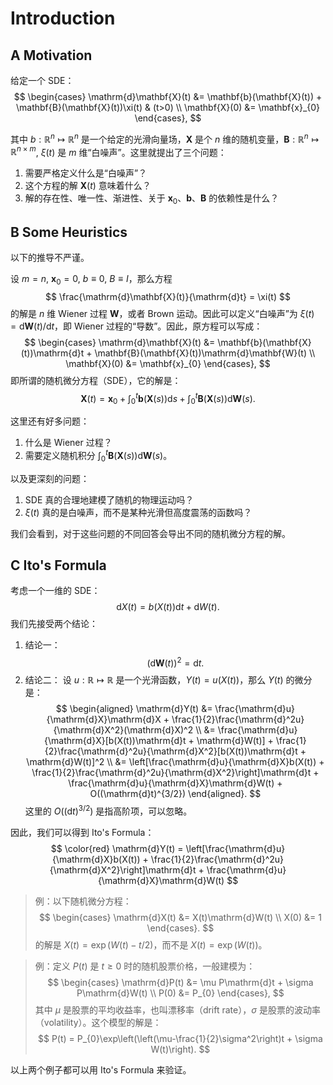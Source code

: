 # Introduction

## A Motivation

给定一个 SDE：
$$
\begin{cases}
\mathrm{d}\mathbf{X}(t) &= \mathbf{b}(\mathbf{X}(t)) + \mathbf{B}(\mathbf{X}(t))\xi(t) & (t>0) \\
\mathbf{X}(0) &= \mathbf{x}_{0}
\end{cases},
$$

其中 $b:\mathbb{R}^{n}\mapsto\mathbb{R}^{n}$ 是一个给定的光滑向量场，$\mathbf{X}$ 是个 $n$ 维的随机变量，$\mathbf{B}:\mathbb{R}^{n}\mapsto\mathbb{R}^{n\times m}$, $\xi(t)$ 是 $m$ 维“白噪声”。这里就提出了三个问题：
1. 需要严格定义什么是“白噪声”？
2. 这个方程的解 $\mathbf{X}(t)$ 意味着什么？
3. 解的存在性、唯一性、渐进性、关于 $\mathbf{x}_0$、$\mathbf{b}$、$\mathbf{B}$ 的依赖性是什么？ 

## B Some Heuristics

以下的推导不严谨。

设 $m=n$, $\mathbf{x}_{0}=0$, $b\equiv0$, $B\equiv I$，那么方程
$$
\frac{\mathrm{d}\mathbf{X}(t)}{\mathrm{d}t} = \xi(t)
$$
的解是 $n$ 维 Wiener 过程 $\mathbf{W}$，或者 Brown 运动。因此可以定义“白噪声”为 $\xi(t) = \mathrm{d}\mathbf{W}(t)/\mathrm{d}t$，即 Wiener 过程的“导数”。因此，原方程可以写成：
$$
\begin{cases}
\mathrm{d}\mathbf{X}(t) &= \mathbf{b}(\mathbf{X}(t))\mathrm{d}t + \mathbf{B}(\mathbf{X}(t))\mathrm{d}\mathbf{W}(t) \\
\mathbf{X}(0) &= \mathbf{x}_{0}
\end{cases},
$$
即所谓的随机微分方程（SDE），它的解是：
$$
\mathbf{X}(t) = \mathbf{x}_{0} + \int_{0}^{t}\mathbf{b}(\mathbf{X}(s))\mathrm{d}s + \int_{0}^{t}\mathbf{B}(\mathbf{X}(s))\mathrm{d}\mathbf{W}(s).
$$

这里还有好多问题：
1. 什么是 Wiener 过程？
2. 需要定义随机积分 $\int_{0}^{t}\mathbf{B}(\mathbf{X}(s))\mathrm{d}\mathbf{W}(s)$。

以及更深刻的问题：
1. SDE 真的合理地建模了随机的物理运动吗？
2. $\xi(t)$ 真的是白噪声，而不是某种光滑但高度震荡的函数吗？

我们会看到，对于这些问题的不同回答会导出不同的随机微分方程的解。

## C Ito's Formula

考虑一个一维的 SDE：
$$
\mathrm{d}X(t) = b(X(t))\mathrm{d}t + \mathrm{d}W(t).
$$
我们先接受两个结论：
1. 结论一：
    $$
    (\mathrm{d}\mathbf{W}(t))^2 = \mathrm{d}t.
    $$
2. 结论二：
    设 $u:\mathbb{R}\mapsto\mathbb{R}$ 是一个光滑函数，$Y(t) = u(X(t))$，那么 $Y(t)$ 的微分是：
    $$
    \begin{aligned}
    \mathrm{d}Y(t) &= \frac{\mathrm{d}u}{\mathrm{d}X}\mathrm{d}X + \frac{1}{2}\frac{\mathrm{d}^2u}{\mathrm{d}X^2}(\mathrm{d}X)^2 \\
    &= \frac{\mathrm{d}u}{\mathrm{d}X}[b(X(t))\mathrm{d}t + \mathrm{d}W(t)] + \frac{1}{2}\frac{\mathrm{d}^2u}{\mathrm{d}X^2}[b(X(t))\mathrm{d}t + \mathrm{d}W(t)]^2 \\
    &= \left[\frac{\mathrm{d}u}{\mathrm{d}X}b(X(t)) + \frac{1}{2}\frac{\mathrm{d}^2u}{\mathrm{d}X^2}\right]\mathrm{d}t + \frac{\mathrm{d}u}{\mathrm{d}X}\mathrm{d}W(t) + O((\mathrm{d}t)^{3/2})
    \end{aligned}.
    $$
    这里的 $O((\mathrm{d}t)^{3/2})$ 是指高阶项，可以忽略。

因此，我们可以得到 Ito's Formula：
$$
\color{red}
\mathrm{d}Y(t) = \left[\frac{\mathrm{d}u}{\mathrm{d}X}b(X(t)) + \frac{1}{2}\frac{\mathrm{d}^2u}{\mathrm{d}X^2}\right]\mathrm{d}t + \frac{\mathrm{d}u}{\mathrm{d}X}\mathrm{d}W(t)
$$

> 例：以下随机微分方程：
> $$
> \begin{cases}
> \mathrm{d}X(t) &= X(t)\mathrm{d}W(t) \\
> X(0) &= 1
> \end{cases}.
> $$
> 的解是 $X(t) = \exp(W(t) - t/2)$，而不是 $X(t) = \exp(W(t))$。

> 例：定义 $P(t)$ 是 $t\ge0$ 时的随机股票价格，一般建模为：
> $$
> \begin{cases}
> \mathrm{d}P(t) &= \mu P\mathrm{d}t + \sigma P\mathrm{d}W(t) \\
> P(0) &= P_{0}
> \end{cases},
> $$
> 其中 $\mu$ 是股票的平均收益率，也叫漂移率（drift rate），$\sigma$ 是股票的波动率（volatility）。这个模型的解是：
> $$
> P(t) = P_{0}\exp\left(\left(\mu-\frac{1}{2}\sigma^2\right)t + \sigma W(t)\right).
> $$

以上两个例子都可以用 Ito's Formula 来验证。
